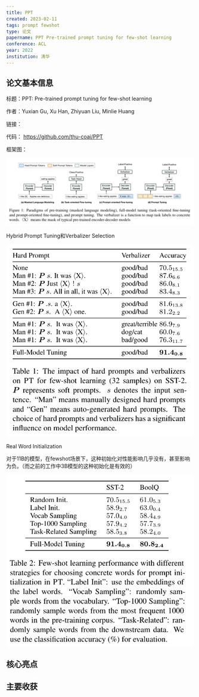```yaml
---
title: PPT
created: 2023-02-11
tags: prompt fewshot
type: 论文
papername: PPT Pre-trained prompt tuning for few-shot learning
conference: ACL
year: 2022
institution: 清华
---
```


## 论文基本信息

标题：PPT: Pre-trained prompt tuning for few-shot learning

作者：Yuxian Gu, Xu Han, Zhiyuan Liu, Minlie Huang

链接：

代码： https://github.com/thu-coai/PPT

框架图：

![](img/Pasted%20image%2020230211151344.png)

Hybrid Prompt Tuning和Verbalizer Selection

![](img/Pasted%20image%2020230211151743.png)

Real Word Initialization

对于11B的模型，在fewshot场景下，这种初始化对性能影响几乎没有，甚至影响为负。（而之前的工作中3B模型的这种初始化是有效的）

![](img/Pasted%20image%2020230211152141.png)



## 核心亮点

## 主要收获


